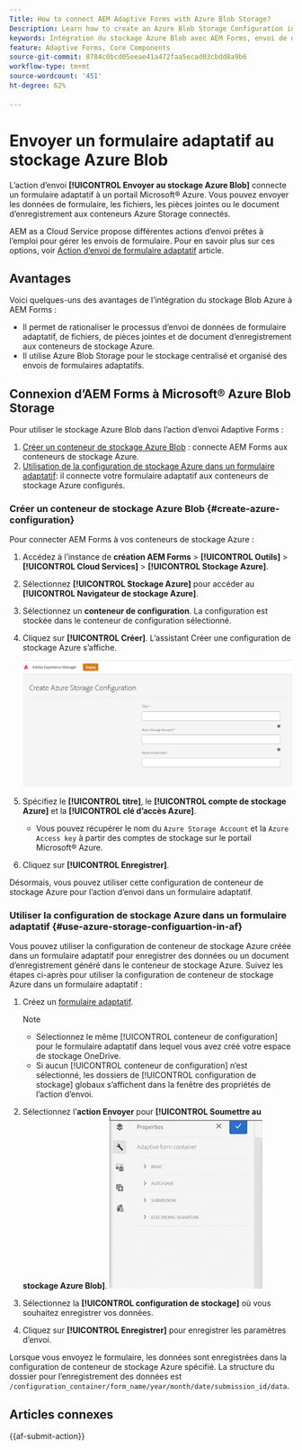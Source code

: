 ```yaml
---
Title: How to connect AEM Adaptive Forms with Azure Blob Storage?
Description: Learn how to create an Azure Blob Storage Configuration in AEM Forms and use it within your Adaptive Forms for efficient data storage.
keywords: Intégration du stockage Azure Blob avec AEM Forms, envoi de données vers le stockage Azure, création d’une configuration de stockage Azure dans AEM Forms, utilisation du stockage Azure Blob dans l’action d’envoi Adaptive Forms
feature: Adaptive Forms, Core Components
source-git-commit: 8784c0bcd05eeae41a472faa5ecad03cbdd8a9b6
workflow-type: tm+mt
source-wordcount: '451'
ht-degree: 62%

---
```



# Envoyer un formulaire adaptatif au stockage Azure Blob

L’action d’envoi **[!UICONTROL Envoyer au stockage Azure Blob]** connecte un formulaire adaptatif à un portail Microsoft® Azure. Vous pouvez envoyer les données de formulaire, les fichiers, les pièces jointes ou le document d’enregistrement aux conteneurs Azure Storage connectés.

AEM as a Cloud Service propose différentes actions d’envoi prêtes à l’emploi pour gérer les envois de formulaire. Pour en savoir plus sur ces options, voir [Action d’envoi de formulaire adaptatif](/help/forms/configure-submit-actions-core-components.md) article.

## Avantages

Voici quelques-uns des avantages de l’intégration du stockage Blob Azure à AEM Forms :

* Il permet de rationaliser le processus d’envoi de données de formulaire adaptatif, de fichiers, de pièces jointes et de document d’enregistrement aux conteneurs de stockage Azure.
* Il utilise Azure Blob Storage pour le stockage centralisé et organisé des envois de formulaires adaptatifs.

## Connexion d’AEM Forms à Microsoft® Azure Blob Storage

Pour utiliser le stockage Azure Blob dans l’action d’envoi Adaptive Forms :

1. [Créer un conteneur de stockage Azure Blob](#create-a-azure-blob-storage-container-create-azure-configuration) : connecte AEM Forms aux conteneurs de stockage Azure.
2. [Utilisation de la configuration de stockage Azure dans un formulaire adaptatif](#use-azure-storage-configuration-in-an-adaptive-form-use-azure-storage-configuartion-in-af): il connecte votre formulaire adaptatif aux conteneurs de stockage Azure configurés.

### Créer un conteneur de stockage Azure Blob {#create-azure-configuration}

Pour connecter AEM Forms à vos conteneurs de stockage Azure :
1. Accédez à l’instance de **création AEM Forms** > **[!UICONTROL Outils]** > **[!UICONTROL Cloud Services]** > **[!UICONTROL Stockage Azure]**.
1. Sélectionnez **[!UICONTROL Stockage Azure]** pour accéder au **[!UICONTROL Navigateur de stockage Azure]**.
1. Sélectionnez un **conteneur de configuration**. La configuration est stockée dans le conteneur de configuration sélectionné.
1. Cliquez sur **[!UICONTROL Créer]**. L’assistant Créer une configuration de stockage Azure s’affiche.

   ![Configuration du stockage Azure](/help/forms/assets/azure-storage-configuration.png)

1. Spécifiez le **[!UICONTROL titre]**, le **[!UICONTROL compte de stockage Azure]** et la **[!UICONTROL clé d’accès Azure]**.

   * Vous pouvez récupérer le nom du `Azure Storage Account` et la `Azure Access key` à partir des comptes de stockage sur le portail Microsoft® Azure.

1. Cliquez sur **[!UICONTROL Enregistrer]**.

Désormais, vous pouvez utiliser cette configuration de conteneur de stockage Azure pour l’action d’envoi dans un formulaire adaptatif.

### Utiliser la configuration de stockage Azure dans un formulaire adaptatif {#use-azure-storage-configuartion-in-af}

Vous pouvez utiliser la configuration de conteneur de stockage Azure créée dans un formulaire adaptatif pour enregistrer des données ou un document d’enregistrement généré dans le conteneur de stockage Azure. Suivez les étapes ci-après pour utiliser la configuration de conteneur de stockage Azure dans un formulaire adaptatif :
1. Créez un [formulaire adaptatif](/help/forms/creating-adaptive-form-core-components.md).

   >[!NOTE]
   >
   > * Sélectionnez le même [!UICONTROL conteneur de configuration] pour le formulaire adaptatif dans lequel vous avez créé votre espace de stockage OneDrive.
   > * Si aucun [!UICONTROL conteneur de configuration] n’est sélectionné, les dossiers de [!UICONTROL configuration de stockage] globaux s’affichent dans la fenêtre des propriétés de l’action d’envoi.

1. Sélectionnez l’**action Envoyer** pour **[!UICONTROL Soumettre au stockage Azure Blob]**.
   ![GIF de stockage Azure Blob](/help/forms/assets/azure-submit-video.gif)

1. Sélectionnez la **[!UICONTROL configuration de stockage]** où vous souhaitez enregistrer vos données.
1. Cliquez sur **[!UICONTROL Enregistrer]** pour enregistrer les paramètres d’envoi.

Lorsque vous envoyez le formulaire, les données sont enregistrées dans la configuration de conteneur de stockage Azure spécifié.
La structure du dossier pour l’enregistrement des données est `/configuration_container/form_name/year/month/date/submission_id/data`.

## Articles connexes

{{af-submit-action}}